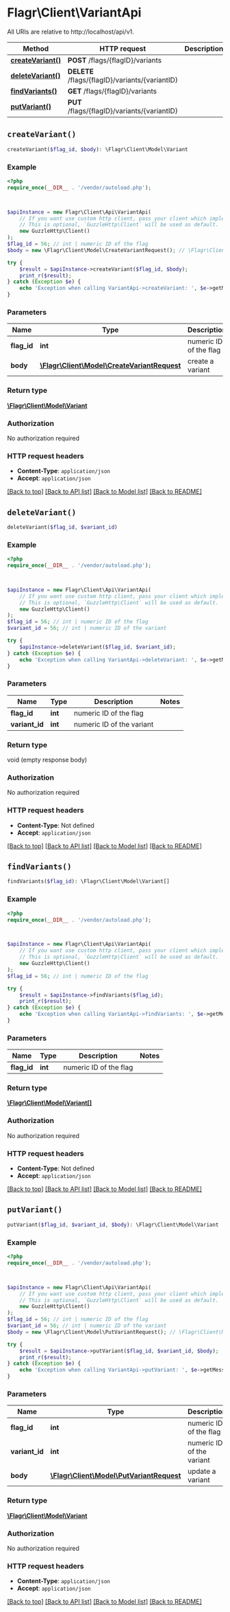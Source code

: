 # Flagr\Client\VariantApi

All URIs are relative to http://localhost/api/v1.

Method | HTTP request | Description
------------- | ------------- | -------------
[**createVariant()**](VariantApi.md#createVariant) | **POST** /flags/{flagID}/variants | 
[**deleteVariant()**](VariantApi.md#deleteVariant) | **DELETE** /flags/{flagID}/variants/{variantID} | 
[**findVariants()**](VariantApi.md#findVariants) | **GET** /flags/{flagID}/variants | 
[**putVariant()**](VariantApi.md#putVariant) | **PUT** /flags/{flagID}/variants/{variantID} | 


## `createVariant()`

```php
createVariant($flag_id, $body): \Flagr\Client\Model\Variant
```



### Example

```php
<?php
require_once(__DIR__ . '/vendor/autoload.php');



$apiInstance = new Flagr\Client\Api\VariantApi(
    // If you want use custom http client, pass your client which implements `GuzzleHttp\ClientInterface`.
    // This is optional, `GuzzleHttp\Client` will be used as default.
    new GuzzleHttp\Client()
);
$flag_id = 56; // int | numeric ID of the flag
$body = new \Flagr\Client\Model\CreateVariantRequest(); // \Flagr\Client\Model\CreateVariantRequest | create a variant

try {
    $result = $apiInstance->createVariant($flag_id, $body);
    print_r($result);
} catch (Exception $e) {
    echo 'Exception when calling VariantApi->createVariant: ', $e->getMessage(), PHP_EOL;
}
```

### Parameters

Name | Type | Description  | Notes
------------- | ------------- | ------------- | -------------
 **flag_id** | **int**| numeric ID of the flag |
 **body** | [**\Flagr\Client\Model\CreateVariantRequest**](../Model/CreateVariantRequest.md)| create a variant |

### Return type

[**\Flagr\Client\Model\Variant**](../Model/Variant.md)

### Authorization

No authorization required

### HTTP request headers

- **Content-Type**: `application/json`
- **Accept**: `application/json`

[[Back to top]](#) [[Back to API list]](../../README.md#endpoints)
[[Back to Model list]](../../README.md#models)
[[Back to README]](../../README.md)

## `deleteVariant()`

```php
deleteVariant($flag_id, $variant_id)
```



### Example

```php
<?php
require_once(__DIR__ . '/vendor/autoload.php');



$apiInstance = new Flagr\Client\Api\VariantApi(
    // If you want use custom http client, pass your client which implements `GuzzleHttp\ClientInterface`.
    // This is optional, `GuzzleHttp\Client` will be used as default.
    new GuzzleHttp\Client()
);
$flag_id = 56; // int | numeric ID of the flag
$variant_id = 56; // int | numeric ID of the variant

try {
    $apiInstance->deleteVariant($flag_id, $variant_id);
} catch (Exception $e) {
    echo 'Exception when calling VariantApi->deleteVariant: ', $e->getMessage(), PHP_EOL;
}
```

### Parameters

Name | Type | Description  | Notes
------------- | ------------- | ------------- | -------------
 **flag_id** | **int**| numeric ID of the flag |
 **variant_id** | **int**| numeric ID of the variant |

### Return type

void (empty response body)

### Authorization

No authorization required

### HTTP request headers

- **Content-Type**: Not defined
- **Accept**: `application/json`

[[Back to top]](#) [[Back to API list]](../../README.md#endpoints)
[[Back to Model list]](../../README.md#models)
[[Back to README]](../../README.md)

## `findVariants()`

```php
findVariants($flag_id): \Flagr\Client\Model\Variant[]
```



### Example

```php
<?php
require_once(__DIR__ . '/vendor/autoload.php');



$apiInstance = new Flagr\Client\Api\VariantApi(
    // If you want use custom http client, pass your client which implements `GuzzleHttp\ClientInterface`.
    // This is optional, `GuzzleHttp\Client` will be used as default.
    new GuzzleHttp\Client()
);
$flag_id = 56; // int | numeric ID of the flag

try {
    $result = $apiInstance->findVariants($flag_id);
    print_r($result);
} catch (Exception $e) {
    echo 'Exception when calling VariantApi->findVariants: ', $e->getMessage(), PHP_EOL;
}
```

### Parameters

Name | Type | Description  | Notes
------------- | ------------- | ------------- | -------------
 **flag_id** | **int**| numeric ID of the flag |

### Return type

[**\Flagr\Client\Model\Variant[]**](../Model/Variant.md)

### Authorization

No authorization required

### HTTP request headers

- **Content-Type**: Not defined
- **Accept**: `application/json`

[[Back to top]](#) [[Back to API list]](../../README.md#endpoints)
[[Back to Model list]](../../README.md#models)
[[Back to README]](../../README.md)

## `putVariant()`

```php
putVariant($flag_id, $variant_id, $body): \Flagr\Client\Model\Variant
```



### Example

```php
<?php
require_once(__DIR__ . '/vendor/autoload.php');



$apiInstance = new Flagr\Client\Api\VariantApi(
    // If you want use custom http client, pass your client which implements `GuzzleHttp\ClientInterface`.
    // This is optional, `GuzzleHttp\Client` will be used as default.
    new GuzzleHttp\Client()
);
$flag_id = 56; // int | numeric ID of the flag
$variant_id = 56; // int | numeric ID of the variant
$body = new \Flagr\Client\Model\PutVariantRequest(); // \Flagr\Client\Model\PutVariantRequest | update a variant

try {
    $result = $apiInstance->putVariant($flag_id, $variant_id, $body);
    print_r($result);
} catch (Exception $e) {
    echo 'Exception when calling VariantApi->putVariant: ', $e->getMessage(), PHP_EOL;
}
```

### Parameters

Name | Type | Description  | Notes
------------- | ------------- | ------------- | -------------
 **flag_id** | **int**| numeric ID of the flag |
 **variant_id** | **int**| numeric ID of the variant |
 **body** | [**\Flagr\Client\Model\PutVariantRequest**](../Model/PutVariantRequest.md)| update a variant |

### Return type

[**\Flagr\Client\Model\Variant**](../Model/Variant.md)

### Authorization

No authorization required

### HTTP request headers

- **Content-Type**: `application/json`
- **Accept**: `application/json`

[[Back to top]](#) [[Back to API list]](../../README.md#endpoints)
[[Back to Model list]](../../README.md#models)
[[Back to README]](../../README.md)
